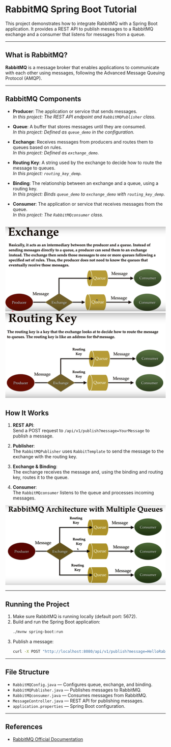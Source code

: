 # RabbitMQ Spring Boot Tutorial

This project demonstrates how to integrate RabbitMQ with a Spring Boot application. It provides a REST API to publish messages to a RabbitMQ exchange and a consumer that listens for messages from a queue.

---

## What is RabbitMQ?

**RabbitMQ** is a message broker that enables applications to communicate with each other using messages, following the Advanced Message Queuing Protocol (AMQP).

---

## RabbitMQ Components

- **Producer**: The application or service that sends messages.  
  _In this project: The REST API endpoint and `RabbitMQPublisher` class._

- **Queue**: A buffer that stores messages until they are consumed.  
  _In this project: Defined as `queue_demo` in the configuration._

- **Exchange**: Receives messages from producers and routes them to queues based on rules.  
  _In this project: Defined as `exchange_demo`._

- **Routing Key**: A string used by the exchange to decide how to route the message to queues.  
  _In this project: `routing_key_demp`._

- **Binding**: The relationship between an exchange and a queue, using a routing key.  
  _In this project: Binds `queue_demo` to `exchange_demo` with `routing_key_demp`._

- **Consumer**: The application or service that receives messages from the queue.  
  _In this project: The `RabbitMQconsumer` class._

![RabbitMQ Components Diagram1](images/rabbit_mq_3.png)
![RabbitMQ Components Diagram2](images/rabbit_mq_4.png)
---

## How It Works

1. **REST API**:  
   Send a POST request to `/api/v1/publish?message=YourMessage` to publish a message.

2. **Publisher**:  
   The `RabbitMQPublisher` uses `RabbitTemplate` to send the message to the exchange with the routing key.

3. **Exchange & Binding**:  
   The exchange receives the message and, using the binding and routing key, routes it to the queue.

4. **Consumer**:  
   The `RabbitMQconsumer` listens to the queue and processes incoming messages.

![RabbitMQ Flow](images/rabbit_mq_2.png)

---

## Running the Project

1. Make sure RabbitMQ is running locally (default port: 5672).
2. Build and run the Spring Boot application:
   ```sh
   ./mvnw spring-boot:run
   ```
3. Publish a message:
   ```sh
   curl -X POST "http://localhost:8080/api/v1/publish?message=HelloRabbitMQ"
   ```

---

## File Structure

- `RabbitMQConfig.java` — Configures queue, exchange, and binding.
- `RabbitMQPublisher.java` — Publishes messages to RabbitMQ.
- `RabbitMQconsumer.java` — Consumes messages from RabbitMQ.
- `MessageController.java` — REST API for publishing messages.
- `application.properties` — Spring Boot configuration.

---

## References

- [RabbitMQ Official Documentation](https://www.rabbitmq.com/documentation.html)